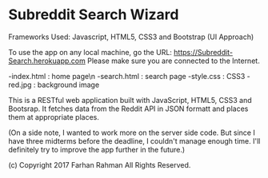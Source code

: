 # Subreddit Search Wizard

Frameworks Used: Javascript, HTML5, CSS3 and Bootstrap (UI Approach)

To use the app on any local machine, go the URL: https://Subreddit-Search.herokuapp.com
Please make sure you are connected to the Internet.

-index.html : home page\n
-search.html : search page
-style.css : CSS3
-red.jpg : background image



This is a RESTful web application built with JavaScript, HTML5, CSS3 and Bootsrap. It fetches data from the Reddit API in JSON formatt and places them at appropriate places.

(On a side note, I wanted to work more on the server side code. But since I have three midterms before the deadline, I couldn't manage enough time. I'll definitely try to improve the app further in the future.)

(c) Copyright 2017 Farhan Rahman 
All Rights Reserved.
